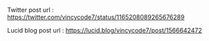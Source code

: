 

Twitter post url : https://twitter.com/vincycode7/status/1165208089265676289

Lucid blog post url : https://lucid.blog/vincycode7/post/1566642472
